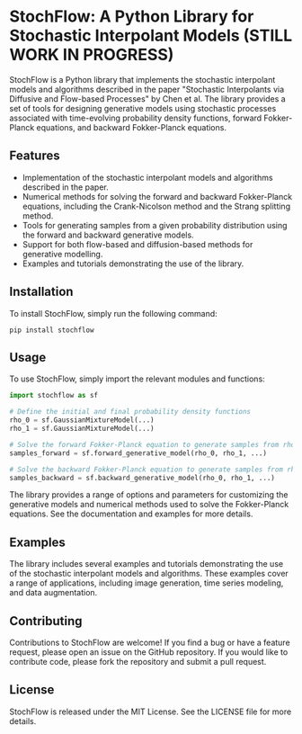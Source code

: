 # StochFlow: A Python Library for Stochastic Interpolant Models (STILL WORK IN PROGRESS) 

StochFlow is a Python library that implements the stochastic interpolant models and algorithms described in the paper "Stochastic Interpolants via Diffusive and Flow-based Processes" by Chen et al. The library provides a set of tools for designing generative models using stochastic processes associated with time-evolving probability density functions, forward Fokker-Planck equations, and backward Fokker-Planck equations.

## Features

- Implementation of the stochastic interpolant models and algorithms described in the paper.
- Numerical methods for solving the forward and backward Fokker-Planck equations, including the Crank-Nicolson method and the Strang splitting method.
- Tools for generating samples from a given probability distribution using the forward and backward generative models.
- Support for both flow-based and diffusion-based methods for generative modelling.
- Examples and tutorials demonstrating the use of the library.

## Installation

To install StochFlow, simply run the following command:

```
pip install stochflow
```

## Usage

To use StochFlow, simply import the relevant modules and functions:

```python
import stochflow as sf

# Define the initial and final probability density functions
rho_0 = sf.GaussianMixtureModel(...)
rho_1 = sf.GaussianMixtureModel(...)

# Solve the forward Fokker-Planck equation to generate samples from rho_1
samples_forward = sf.forward_generative_model(rho_0, rho_1, ...)

# Solve the backward Fokker-Planck equation to generate samples from rho_0
samples_backward = sf.backward_generative_model(rho_0, rho_1, ...)
```

The library provides a range of options and parameters for customizing the generative models and numerical methods used to solve the Fokker-Planck equations. See the documentation and examples for more details.

## Examples

The library includes several examples and tutorials demonstrating the use of the stochastic interpolant models and algorithms. These examples cover a range of applications, including image generation, time series modeling, and data augmentation.

## Contributing

Contributions to StochFlow are welcome! If you find a bug or have a feature request, please open an issue on the GitHub repository. If you would like to contribute code, please fork the repository and submit a pull request.

## License

StochFlow is released under the MIT License. See the LICENSE file for more details.

